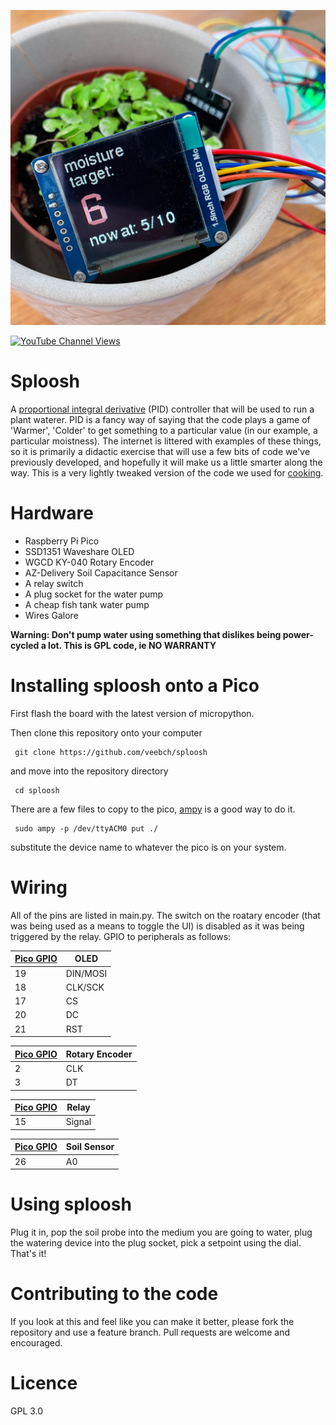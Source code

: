 ![sploosh](/sploosh.jpg)

[![YouTube Channel Views](https://img.shields.io/youtube/channel/views/UCz5BOU9J9pB_O0B8-rDjCWQ?label=YouTube&style=social)](https://www.youtube.com/channel/UCz5BOU9J9pB_O0B8-rDjCWQ)

# Sploosh

A [proportional integral derivative](https://en.wikipedia.org/wiki/PID_controller) (PID) controller that will be used to run a plant waterer. PID is a fancy way of saying that the code plays a game of 'Warmer', 'Colder' to get something to a particular value (in our example, a particular moistness). The internet is littered with examples of these things, so it is primarily a didactic exercise that will use a few bits of code we've previously developed, and hopefully it will make us a little smarter along the way. This is a very lightly tweaked version of the code we used for [cooking](https://github.com/veebch/heat-o-matic).


# Hardware

- Raspberry Pi Pico 
- SSD1351 Waveshare OLED 
- WGCD KY-040 Rotary Encoder
- AZ-Delivery Soil Capacitance Sensor
- A relay switch
- A plug socket for the water pump
- A cheap fish tank water pump
- Wires Galore

**Warning: Don't pump water using something that dislikes being power-cycled a lot. This is GPL code, ie NO WARRANTY**

# Installing sploosh onto a Pico

First flash the board with the latest version of micropython. 

Then clone this repository onto your computer

     git clone https://github.com/veebch/sploosh

and move into the repository directory

     cd sploosh

There are a few files to copy to the pico, [ampy](https://learn.adafruit.com/micropython-basics-load-files-and-run-code/install-ampy) is a good way to do it.

     sudo ampy -p /dev/ttyACM0 put ./
     
substitute the device name to whatever the pico is on your system.

# Wiring

All of the pins are listed in main.py. The switch on the roatary encoder (that was being used as a means to toggle the UI) is disabled as it was being triggered by the relay.
GPIO to peripherals as follows:

| [Pico GPIO](https://www.elektronik-kompendium.de/sites/raspberry-pi/bilder/raspberry-pi-pico-gpio.png) | OLED |
|-----------|------|
|   19       | DIN/MOSI  |
|   18      | CLK/SCK  |
|   17      | CS  |
|   20       | DC  |
|   21      | RST  |



| [Pico GPIO](https://www.elektronik-kompendium.de/sites/raspberry-pi/bilder/raspberry-pi-pico-gpio.png) | Rotary Encoder |
|-----------|----------------|
|   2       | CLK            |
|   3       | DT             |


| [Pico GPIO](https://www.elektronik-kompendium.de/sites/raspberry-pi/bilder/raspberry-pi-pico-gpio.png) | Relay |
|-----------|----------------|
|   15       | Signal        |


| [Pico GPIO](https://www.elektronik-kompendium.de/sites/raspberry-pi/bilder/raspberry-pi-pico-gpio.png) | Soil Sensor |
|-----------|----------------|
|   26       | A0             |

# Using sploosh

Plug it in, pop the soil probe into the medium you are going to water, plug the watering device into the plug socket, pick a setpoint using the dial. That's it!


# Contributing to the code

If you look at this and feel like you can make it better, please fork the repository and use a feature branch. Pull requests are welcome and encouraged.

# Licence 
GPL 3.0

